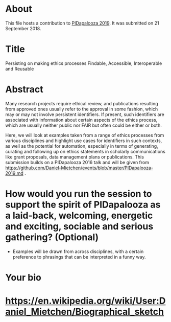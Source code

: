 # About

This file hosts a contribution to [PIDapalooza 2019](https://pidapalooza.org). It was submitted on 21 September 2018.

# Title

Persisting on making ethics processes Findable, Accessible, Interoperable and Reusable 

# Abstract

Many research projects require ethical review, and publications resulting from approved ones usually refer to the approval in some fashion, which may or may not involve persistent identifiers. If present, such identifiers are associated with information about certain aspects of the ethics process, which are usually neither public nor FAIR but often could be either or both. 

Here, we will look at examples taken from a range of ethics processes from various disciplines and highlight use cases for identifiers in such contexts, as well as the potential for automation, especially in terms of generating, curating and following up on ethics statements in scholarly communications like grant proposals, data management plans or publications. This submission builds on a PIDapalooza 2016 talk and will be given from https://github.com/Daniel-Mietchen/events/blob/master/PIDapalooza-2019.md .

# How would you run the session to support the spirit of PIDapalooza as a laid-back, welcoming, energetic and exciting, sociable and serious gathering? (Optional)

- Examples will be drawn from across disciplines, with a certain preference to phrasings that can be interpreted in a funny way.

# Your bio 

# https://en.wikipedia.org/wiki/User:Daniel_Mietchen/Biographical_sketch
